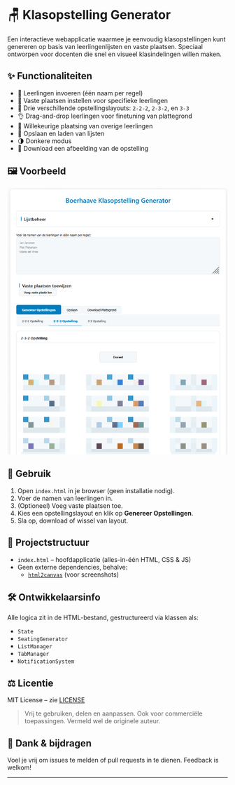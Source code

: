# 🪑 Klasopstelling Generator

Een interactieve webapplicatie waarmee je eenvoudig klasopstellingen kunt genereren op basis van leerlingenlijsten en vaste plaatsen. Speciaal ontworpen voor docenten die snel en visueel klasindelingen willen maken.

## ✨ Functionaliteiten

- 🎒 Leerlingen invoeren (één naam per regel)
- 📌 Vaste plaatsen instellen voor specifieke leerlingen
- 🧠 Drie verschillende opstellingslayouts: `2-2-2`, `2-3-2`, en `3-3`
- 👌 Drag-and-drop leerlingen voor finetuning van plattegrond
- 🎲 Willekeurige plaatsing van overige leerlingen
- 💾 Opslaan en laden van lijsten
- 🌗 Donkere modus
- 📸 Download een afbeelding van de opstelling

## 🖼️ Voorbeeld

![Voorbeeld van de klasopstelling](./screenshot.png)

## 🚀 Gebruik

1. Open `index.html` in je browser (geen installatie nodig).
2. Voer de namen van leerlingen in.
3. (Optioneel) Voeg vaste plaatsen toe.
4. Kies een opstellingslayout en klik op **Genereer Opstellingen**.
5. Sla op, download of wissel van layout.

## 📁 Projectstructuur

- `index.html` – hoofdapplicatie (alles-in-één HTML, CSS & JS)
- Geen externe dependencies, behalve:
  - [`html2canvas`](https://github.com/niklasvh/html2canvas) (voor screenshots)

## 🛠️ Ontwikkelaarsinfo

Alle logica zit in de HTML-bestand, gestructureerd via klassen als:
- `State`
- `SeatingGenerator`
- `ListManager`
- `TabManager`
- `NotificationSystem`

## ⚖️ Licentie

MIT License – zie [LICENSE](./LICENSE)

> Vrij te gebruiken, delen en aanpassen. Ook voor commerciële toepassingen. Vermeld wel de originele auteur.

## 🙌 Dank & bijdragen

Voel je vrij om issues te melden of pull requests in te dienen. Feedback is welkom!

---
